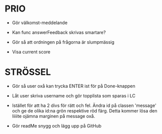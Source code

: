 PRIO
=======================================================

- Gör välkomst-meddelande

- Kan func answerFeedback skrivas smartare?

- Gör så att ordningen på frågorna är slumpmässig

- Visa current score

STRÖSSEL
=======================================================

- Gör så user oxå kan trycka ENTER ist för på Done-knappen

- Låt user skriva username och gör topplista som sparas i LC

- Istället för att ha 2 divs för rätt och fel. Ändra id på classen 'message' och ge de olika id:na
grön respektive röd färg. Detta kommer lösa den liiiite ojämna marginen på message oxå.

- Gör readMe snygg och lägg upp på GitHub